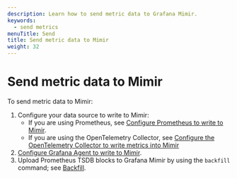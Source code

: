 ```yaml
---
description: Learn how to send metric data to Grafana Mimir.
keywords:
  - send metrics
menuTitle: Send
title: Send metric data to Mimir
weight: 32
---
```


# Send metric data to Mimir

To send metric data to Mimir:

1. Configure your data source to write to Mimir:
   - If you are using Prometheus, see [Configure Prometheus to write to Mimir](../get-started/#configure-prometheus-to-write-to-grafana-mimir).
   - If you are using the OpenTelemetry Collector, see [Configure the OpenTelemetry Collector to write metrics into Mimir](../configure/configure-otel-collector/)
1. [Configure Grafana Agent to write to Mimir](../get-started/#configure-grafana-agent-to-write-to-grafana-mimir).
1. Upload Prometheus TSDB blocks to Grafana Mimir by using the `backfill` command; see [Backfill](../manage/tools/mimirtool/#backfill).
